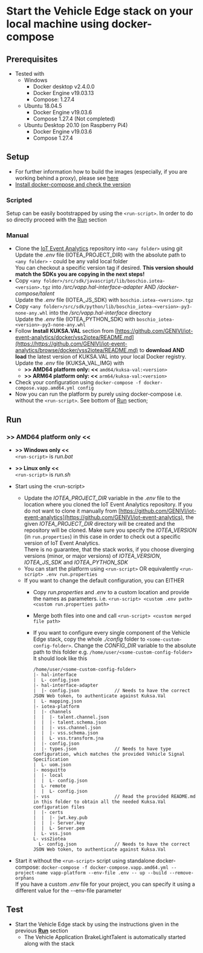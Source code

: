 <!---
  Copyright (c) 2021 Robert Bosch GmbH

  This Source Code Form is subject to the terms of the Mozilla Public
  License, v. 2.0. If a copy of the MPL was not distributed with this
  file, You can obtain one at https://mozilla.org/MPL/2.0/.

  SPDX-License-Identifier: MPL-2.0
-->

# Start the Vehicle Edge stack on your local machine using docker-compose

## Prerequisites

- Tested with
  - Windows
    - Docker desktop v2.4.0.0
    - Docker Engine v19.03.13
    - Compose: 1.27.4
  - Ubuntu 18.04.5
    - Docker Engine v19.03.6
    - Compose 1.27.4
(Not completed)
  - Ubuntu Desktop 20.10 (on Raspberry Pi4)
    - Docker Engine v19.03.6
    - Compose 1.27.4

## Setup

- For further information how to build the images (especially, if you are working behind a proxy), please see [here](https://github.com/GENIVI/iot-event-analytics/docker/)
- [Install docker-compose and check the version](https://github.com/GENIVI/iot-event-analytics/docker-compose)

### Scripted

Setup can be easily bootstrapped by using the `<run-script>`. In order to do so directly proceed with the [Run](##Run) section

### Manual

- Clone the [IoT Event Analytics](https://github.com/GENIVI/iot-event-analytics) repository into `<any folder>` using git<br>
  Update the _.env_ file (IOTEA_PROJECT_DIR) with the absolute path to `<any folder>` - could be any valid local folder<br>
  You can checkout a specific version tag if desired. __This version should match the SDKs you are copying in the next steps!__
- Copy `<any folder>/src/sdk/javascript/lib/boschio.iotea-<version>.tgz` into _/src/vapp.hal-interface-adapter_ AND _/docker-compose/talent_<br>
  Update the _.env_ file (IOTEA_JS_SDK) with `boschio.iotea-<version>.tgz`
- Copy `<any folder>/src/sdk/python/lib/boschio_iotea-<version>-py3-none-any.whl` into the _/src/vapp.hal-interface_ directory<br>
  Update the _.env_ file (IOTEA_PYTHON_SDK) with `boschio_iotea-<version>-py3-none-any.whl`
- Follow **Install KUKSA.VAL** section from [https://github.com/GENIVI/iot-event-analytics/docker/vss2iotea/README.md](https://https://github.com/GENIVI/iot-event-analytics/browse/docker/vss2iotea/README.md) to __download AND load__ the latest version of KUKSA.VAL into your local Docker registry.<br>
  Update the _.env_ file (KUKSA_VAL_IMG) with
  - __>> AMD64 platform only: <<__ `amd64/kuksa-val:<version>`
  - __>> ARM64 platform only: <<__ `arm64/kuksa-val:<version>`
- Check your configuration using `docker-compose -f docker-compose.vapp.amd64.yml config`
- Now you can run the platform by purely using docker-compose i.e. without the `<run-script>`. See bottom of [Run](Run) section;

## Run

### >> AMD64 platform only <<

- __>> Windows only <<__<br>
  `<run-script>` is _run.bat_
- __>> Linux only <<__<br>
  `<run-script>` is _run.sh_

- Start using the \<run-script\>
  - Update the _IOTEA\_PROJECT\_DIR_ variable in the _.env_  file to the location where you cloned the IoT Event Analytics repository. If you do not want to clone it manually from [https://github.com/GENIVI/iot-event-analytics](https://github.com/GENIVI/iot-event-analytics), the given _IOTEA\_PROJECT\_DIR_ directory will be created and the repository will be cloned. Make sure you specify the _IOTEA\_VERSION_ (in `run.properties`) in this case in order to check out a specific version of IoT Event Analytics.<br>
  There is no guarantee, that the stack works, if you choose diverging versions (minor, or major versions) of _IOTEA\_VERSION_, _IOTEA\_JS\_SDK_ and _IOTEA\_PYTHON\_SDK_
  - You can start the platform using `<run-script>` OR equivalently `<run-script> .env run.properties`
  - If you want to change the default configuration, you can EITHER
    - Copy _run.properties_ and _.env_ to a custom location and provide the names as parameters. i.e. `<run-script> <custom .env path> <custom run.properties path>`
    - Merge both files into one and call `<run-script> <custom merged file path>`
    - If you want to configure every single component of the Vehicle Edge stack, copy the whole _./config_ folder to `<some-custom-config-folder>`. Change the _CONFIG\_DIR_ variable to the absolute path to this folder e.g. `/home/user/<some-custom-config-folder>`<br>
      It should look like this<br>

      ```text
      /home/user/<some-custom-config-folder>
      |- hal-interface
      |  L- config.json
      |- hal-interface-adapter
      |  |- config.json             // Needs to have the correct JSON Web token, to authenticate against Kuksa.Val
      |  L- mapping.json
      |- iotea-platform
      |  |- channels
      |  |  |- talent.channel.json
      |  |  |- talent.schema.json
      |  |  |- vss.channel.json
      |  |  |- vss.schema.json
      |  |  L- vss.transform.jna
      |  |- config.json
      |  |- types.json              // Needs to have type configuration, which matches the provided Vehicle Signal Specification
      |  L- uom.json
      |- mosquitto
      |  |- local
      |  |  L- config.json
      |  L- remote
      |  |  L- config.json
      |- vss                        // Read the provided README.md in this folder to obtain all the needed Kuksa.Val configuration files
      |  |- certs
      |  |  |- jwt.key.pub
      |  |  |- Server.key
      |  |  L- Server.pem
      |  L- vss.json
      L- vss2iotea
        L- config.json              // Needs to have the correct JSON Web token, to authenticate against Kuksa.Val
      ```

- Start it without the `<run-script>` script using standalone docker-compose: `docker-compose -f docker-compose.vapp.amd64.yml --project-name vapp-platform --env-file .env -- up --build --remove-orphans`<br>
  If you have a custom _.env_ file for your project, you can specify it using a different value for the --env-file parameter

## Test

- Start the Vehicle Edge stack by using the instructions given in the previous __[Run](##Run)__ section
  - The Vehicle Application BrakeLightTalent is automatically started along with the stack
